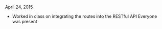 April 24, 2015
* Worked in class on integrating the routes into the RESTful API
Everyone was present


